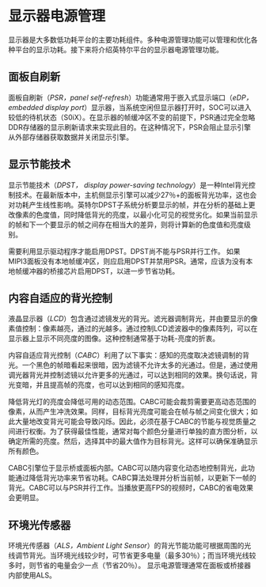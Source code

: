 # 显示器电源管理
显示器是大多数低功耗平台的主要功耗组件。多种电源管理功能可以管理和优化各种平台的显示功耗。接下来将介绍英特尔平台的显示器电源管理功能。

## 面板自刷新
面板自刷新（*PSR，panel self-refresh*）功能通常用于嵌入式显示端口（*eDP，embedded display port*）显示器，当系统空闲但显示器打开时，SOC可以进入较低的待机状态（S0iX）。在显示器的帧缓冲区不变的前提下，PSR通过完全忽略DDR存储器的显示刷新请求来实现此目的。在这种情况下，PSR会阻止显示引擎从外部存储器获取数据并关闭显示引擎。

## 显示节能技术
显示节能技术（*DPST， display power-saving technology*）是一种Intel背光控制技术。在最新版本中，主机侧显示引擎可以减少27％+的面板背光功率，这也会对功耗产生线性影响。英特尔DPST子系统分析要显示的帧，并在分析的基础上更改像素的色度值，同时降低背光的亮度，以最小化可见的视觉劣化。如果当前显示的帧和下一个要显示的帧之间存在相当大的差异，则将计算新的色度值和亮度级别。

需要利用显示驱动程序才能启用DPST。DPST尚不能与PSR并行工作。 如果MIPI3面板没有本地帧缓冲区，则应启用DPST并禁用PSR。通常，应该为没有本地帧缓冲器的桥接芯片启用DPST，以进一步节省功耗。

## 内容自适应的背光控制
液晶显示器（*LCD*）包含通过滤镜发光的背光。滤光器调制背光，并由要显示的像素值控制：像素越亮，通过的光越多。通过控制LCD滤波器中的像素阵列，可以在显示器上显示不同亮度的图像。这种控制通常基于功耗-亮度的折衷。

内容自适应背光控制（*CABC*）利用了以下事实：感知的亮度取决滤镜调制的背光。一个黑色的帧暗看起来很暗，因为滤镜不允许太多的光通过。但是，通过使用调光器背光并控制滤镜以允许更多的光通过，可以达到相同的效果。换句话说，背光变暗，并且提高帧的亮度，也可以达到相同的感知亮度。

降低背光灯的亮度会降低可用的动态范围。CABC可能会裁剪需要更高动态范围的像素，从而产生冲洗效果。同样，目标背光亮度可能会在帧与帧之间变化很大；如此大量地改变背光可能会导致闪烁。因此，必须在基于CABC的节能与视觉质量之间进行权衡。为了获得最佳性能，通常对每个颜色分量进行单独的直方图分析，以确定所需的亮度。然后，选择其中的最大值作为目标背光。这样可以确保准确显示所有颜色。

CABC引擎位于显示桥或面板内部。CABC可以随内容变化动态地控制背光，此功能通过降低背光功率来节省功耗。CABC算法处理并分析当前帧，以更新下一帧的背光。CABC可以与PSR并行工作。当播放更高FPS的视频时，CABC的省电效果会更明显。

## 环境光传感器
环境光传感器（*ALS，Ambient Light Sensor*）的背光节能功能可根据周围的光线调节背光。当环境光线较少时，可节省更多电量（最多30％）；而当环境光线较多时，则节省的电量会少一点（节省20％）。 显示电源管理通常在面板或桥接器内部使用ALS。
